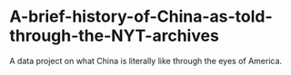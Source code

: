 # A-brief-history-of-China-as-told-through-the-NYT-archives
A data project on what China is literally like through the eyes of America.
